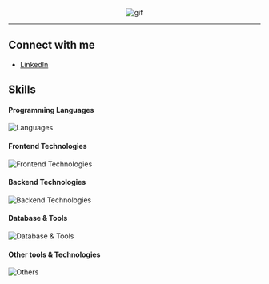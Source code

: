 <div align=center> 
   <img src="https://readme-typing-svg.herokuapp.com/?color=%2336BCF7&center=true&size=30&vCenter=true&lines=Hi%20There%20%F0%9F%96%90,%20I%27m%20Renato;%20Game%20Dev%20Student%20%F0%9F%8E%AE" alt="gif" />
</div>
<hr>

## Connect with me
- [LinkedIn](https://www.linkedin.com/in/renatob04)

## Skills

#### Programming Languages
![Languages](https://skillicons.dev/icons?i=c,cpp,cs,js,kotlin,py)

#### Frontend Technologies
![Frontend Technologies](https://skillicons.dev/icons?i=css,html,react)

#### Backend Technologies
![Backend Technologies](https://skillicons.dev/icons?i=dotnet,nodejs)

#### Database & Tools
![Database & Tools](https://skillicons.dev/icons?i=firebase,mysql)

#### Other tools & Technologies
![Others](https://skillicons.dev/icons?i=anaconda,androidstudio,blender,cmake,git,github,gradle,markdown,npm,opencv,pycharm,unity,visualstudio,vscode)
